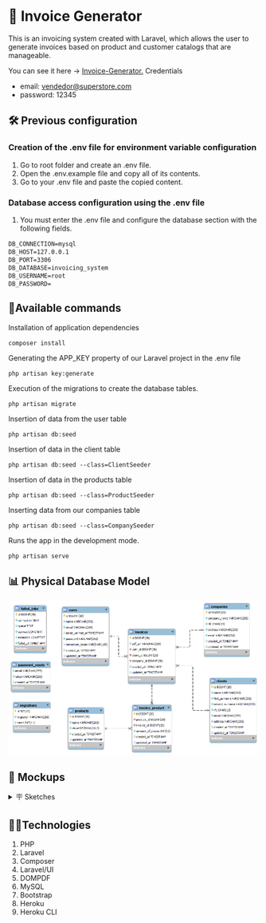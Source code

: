 # 📑 Invoice Generator

This is an invoicing system created with Laravel, which allows the user to generate invoices based on product and customer catalogs that are manageable.

You can see it here → [Invoice-Generator.](http://afternoon-scrubland-44856.herokuapp.com/ "Invoice-Generator.")
Credentials
- email: vendedor@superstore.com
- password: 12345

## 🛠️ Previous configuration

###  Creation of the .env file for environment variable configuration
1. Go to root folder and create an .env file.
2. Open the .env.example file and copy all of its contents.
3. Go to your .env file and paste the copied content.

### Database access configuration using the .env file
1. You must enter the .env file and configure the database section with the following fields.
```
DB_CONNECTION=mysql
DB_HOST=127.0.0.1
DB_PORT=3306
DB_DATABASE=invoicing_system
DB_USERNAME=root
DB_PASSWORD=
```

## 🚀Available commands
Installation of application dependencies
```
composer install
```

Generating the APP_KEY property of our Laravel project in the .env file
```
php artisan key:generate
```

Execution of the migrations to create the database tables.
```
php artisan migrate
```

Insertion of data from the user table
```
php artisan db:seed
```

Insertion of data in the client table
```
php artisan db:seed --class=ClientSeeder
```

Insertion of data in the products table
```
php artisan db:seed --class=ProductSeeder
```

Inserting data from our companies table
```
php artisan db:seed --class=CompanySeeder
```

Runs the app in the development mode.
```
php artisan serve
```

## 📊 Physical Database Model
![](public/images/preview/ER-Invoice-generator.png)
## 🧩 Mockups
<details>
    <summary>🪧 Sketches</summary>
    <img src="public/images/preview/Invoice-generator-Login.svg" alt="Login"> 
    <img src="public/images/preview/Invoice-generator-Home.svg" alt="Home">
    <img src="public/images/preview/Invoice-generator-Productos.svg" alt="Products">
    <img src="public/images/preview/Invoice-generator-facturas-index.svg" alt="Ivoice index">
    <img src="public/images/preview/Invoice-generator-nueva-factura.svg" alt="New invoice">
    <img src="public/images/preview/Invoice-generator-add-products.png" alt="Add products to invoice">
</details>


## 🧑‍💻Technologies
1. PHP
2. Laravel
3. Composer
4. Laravel/UI
3. DOMPDF
4. MySQL
5. Bootstrap
6. Heroku
7. Heroku CLI
